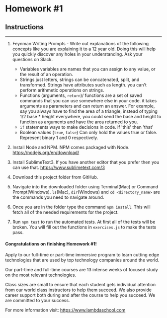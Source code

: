 # Homework #1

## Instructions
---
1. Feynman Writing Prompts - Write out explanations of the following concepts like you are explaining it to a 12 year old.  Doing this will help you quickly discover any holes in your understanding.  Ask your questions on Slack.

	* Variables
	variables are names that you can assign to any value, or the result of an operation.
	* Strings
	just letters, strings can be concatenated, split, and transformed. Strings have attributes such as length. you can't perform arithmetic operations on strings.
	* Functions (arguments, `return`)/
	functions are a set of saved commands that you can use somewhere else in your code. it takes arguments as parameters and can return an answer. For example, say you always have to find the area of a triangle, instead of typing 1/2 base * height everywhere, you could send the base and height to function as arguments and have the area returned to you.
	* `if` statements
	ways to make decisions in code. if 'this' then 'that'
	* Boolean values (`true`, `false`)
	Can only hold the values true or false. Represent binary 1 and 0 respectively.


2. Install Node and NPM.  NPM comes packaged with Node. https://nodejs.org/en/download/


3. Install SublimeText3.  If you have another editor that you prefer then you can use that. https://www.sublimetext.com/3


4. Download this project folder from GitHub.


5. Navigate into the downloaded folder using Terminal(Mac) or Command Prompt(Windows).  `ls`(Mac), `dir`(Windows) and `cd <directory_name>` are the commands you need to navigate around.


6. Once you are in the folder type the command `npm install`.  This will fetch all of the needed requirements for the project.


7. Run `npm test` to run the automated tests.  At first all of the tests will be broken.  You will fill out the functions in `exercises.js` to make the tests pass.




#### Congratulations on finishing Homework #1!
Apply to our full-time or part-time immersive program to learn cutting edge technologies that are used by top technology companies around the world.

Our part-time and full-time courses are 13 intense weeks of focused study on the most relevant technologies.  

Class sizes are small to ensure that each student gets individual attention from our world class instructors to help them succeed.  We also provide career support both during and after the course to help you succeed.  We are committed to your success.

For more information visit: https://www.lambdaschool.com
